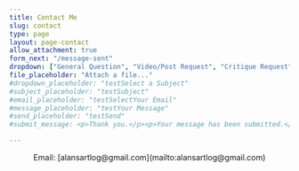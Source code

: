 ```yaml
---
title: Contact Me
slug: contact
type: page
layout: page-contact
allow_attachment: true
form_next: "/message-sent"
dropdown: ["General Question", "Video/Post Request", "Critique Request", "Commission/Store Related", "Patreon Related", "Other"]
file_placeholder: "Attach a file..."
#dropdown_placeholder: "testSelect a Subject"
#subject_placeholder: "testSubject"
#email_placeholder: "testSelectYour Email"
#message_placeholder: "testYour Message"
#send_placeholder: "testSend"
#submit_message: <p>Thank you.</p><p>Your message has been submitted.</p>

---
```


<center>Email: [alansartlog@gmail.com](mailto:alansartlog@gmail.com)</center>
